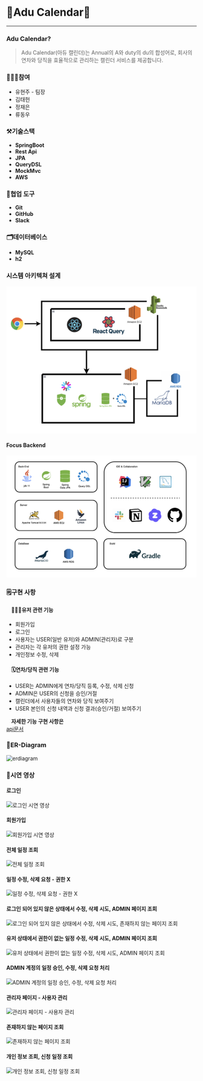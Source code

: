 ﻿# 🌟Adu Calendar🌟
-------
### Adu Calendar?
>Adu Calendar(아듀 캘린더)는 Annual의 A와 duty의 du의 합성어로, 회사의 연차와 당직을 효율적으로 관리하는 캘린더 서비스를 제공합니다.

### 👩🏻‍💻참여
- 유현주 - 팀장
- 김태헌
- 정재은
- 류동우

### ⚒️기술스택
- **SpringBoot**
- **Rest Api**
- **JPA**
- **QueryDSL**
- **MockMvc**
- **AWS**

### 🔧협업 도구
- **Git**
- **GitHub**
- **Slack**

### 🗂️데이터베이스
- **MySQL**
- **h2**

### 시스템 아키텍쳐 설계
![System Architecture](./files/system_architecture.png)
#### Focus Backend
![BackSystemEnv](./files/back_system_env.png)

### 🗒️구현 사항
#### ㅤ🙋🏻‍♀️**유저 관련 기능**
- 회원가입
- 로그인
- 사용자는 USER(일반 유저)와 ADMIN(관리자)로 구분
- 관리자는 각 유저의 권한 설정 가능
- 개인정보 수정, 삭제
#### ㅤ🗓️️**연차/당직 관련 기능**
- USER는 ADMIN에게 연차/당직 등록, 수정, 삭제 신청
- ADMIN은 USER의 신청을 승인/거절
- 캘린더에서 사용자들의 연차와 당직 보여주기
- USER 본인의 신청 내역과 신청 결과(승인/거절) 보여주기

**ㅤ자세한 기능 구현 사항은**<br>
[api문서](https://fastcampusmini03.github.io/Adu-Calendar-BE/)

### 🔗ER-Diagram
<img width="691" alt="erdiagram" src="https://github.com/fastcampusmini03/calendarBE/assets/92681117/ab8142b5-37df-4a56-8a84-e9efe38bcdf3">

### 🎥시연 영상
#### 로그인
![로그인 시연 영상](https://github.com/fastcampusmini03/Adu-Calendar-BE/assets/87412682/24b37255-c89f-4df6-b1b8-2fe79ca64045)
#### 회원가입
![회원가입 시연 영상](https://github.com/fastcampusmini03/Adu-Calendar-BE/assets/87412682/d11e0e87-5070-4f2e-9602-0d4fb02a7ef8)
#### 전체 일정 조회
![전체 일정 조회](https://github.com/fastcampusmini03/Adu-Calendar-BE/assets/87412682/62bf1427-315a-4a12-9fa4-f2d940478b53)
#### 일정 수정, 삭제 요청 - 권한 X
![일정 수정, 삭제 요청 - 권한 X](https://github.com/fastcampusmini03/Adu-Calendar-BE/assets/87412682/e79d81fd-39e2-4e5f-96df-f78afe8019ce)
#### 로그인 되어 있지 않은 상태에서 수정, 삭제 시도, ADMIN 페이지 조회
![로그인 되어 있지 않은 상태에서 수정, 삭제 시도, 존재하지 않는 페이지 조회](https://github.com/fastcampusmini03/Adu-Calendar-BE/assets/87412682/6577e925-c5de-4dca-a54c-55a7faadf3be)
#### 유저 상태에서 권한이 없는 일정 수정, 삭제 시도, ADMIN 페이지 조회
![유저 상태에서 권한이 없는 일정 수정, 삭제 시도, ADMIN 페이지 조회](https://github.com/fastcampusmini03/Adu-Calendar-BE/assets/87412682/35103778-2efe-4f27-a778-4560be6d90dc)
#### ADMIN 계정의 일정 승인, 수정, 삭제 요청 처리
![ADMIN 계정의 일정 승인, 수정, 삭제 요청 처리](https://github.com/fastcampusmini03/Adu-Calendar-BE/assets/87412682/967ed690-b2e8-4436-aeb6-7c4c0ba6c0c6)
#### 관리자 페이지 - 사용자 관리
![관리자 페이지 - 사용자 관리](https://github.com/fastcampusmini03/Adu-Calendar-BE/assets/87412682/7682ce5d-5212-4e9b-b61b-53e90b56f0f4)
#### 존재하지 않는 페이지 조회
![존재하지 않는 페이지 조회](https://github.com/fastcampusmini03/Adu-Calendar-BE/assets/87412682/813d15a2-6081-4057-8406-f3518cbaa433)
#### 개인 정보 조회, 신청 일정 조회
![개인 정보 조회, 신청 일정 조회](https://github.com/fastcampusmini03/Adu-Calendar-BE/assets/87412682/9507f162-f51d-4865-ad87-89f4a29b1afb)
